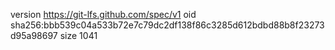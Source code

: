 version https://git-lfs.github.com/spec/v1
oid sha256:bbb539c04a533b72e7c79dc2df138f86c3285d612bdbd88b8f23273d95a98697
size 1041
